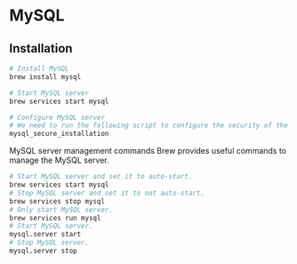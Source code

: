 
# MySQL

## Installation

```sh
# Install MySQL
brew install mysql

# Start MySQL server
brew services start mysql

# Configure MySQL server
# We need to run the following script to configure the security of the MySQL server:
mysql_secure_installation
```

MySQL server management commands
Brew provides useful commands to manage the MySQL server.

```sh
# Start MySQL server and set it to auto-start.
brew services start mysql
# Stop MySQL server and set it to not auto-start.
brew services stop mysql
# Only start MySQL server.
brew services run mysql
# Start MySQL server.
mysql.server start
# Stop MySQL server.
mysql.server stop
```


